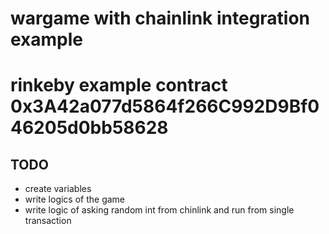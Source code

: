 # wargame with chainlink integration example
# rinkeby example contract 0x3A42a077d5864f266C992D9Bf046205d0bb58628
## TODO
- create variables
- write logics of the game
- write logic of asking random int from chinlink and run from single transaction